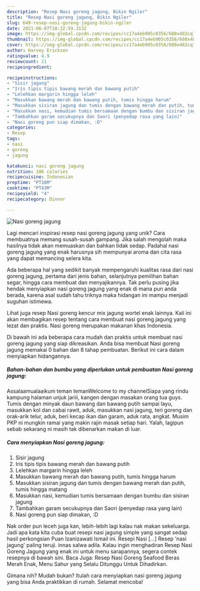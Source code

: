 ```yaml
---
description: "Resep Nasi goreng jagung, Bikin Ngiler"
title: "Resep Nasi goreng jagung, Bikin Ngiler"
slug: 649-resep-nasi-goreng-jagung-bikin-ngiler
date: 2021-06-07T18:32:59.313Z
image: https://img-global.cpcdn.com/recipes/cc17a4eb905c0356/680x482cq70/nasi-goreng-jagung-foto-resep-utama.jpg
thumbnail: https://img-global.cpcdn.com/recipes/cc17a4eb905c0356/680x482cq70/nasi-goreng-jagung-foto-resep-utama.jpg
cover: https://img-global.cpcdn.com/recipes/cc17a4eb905c0356/680x482cq70/nasi-goreng-jagung-foto-resep-utama.jpg
author: Harvey Erickson
ratingvalue: 4.9
reviewcount: 11
recipeingredient:

recipeinstructions:
- "Sisir jagung"
- "Iris tipis tipis bawang merah dan bawang putih"
- "Lelehkan margarin hingga leleh"
- "Masukkan bawang merah dan bawang putih, tumis hingga harum"
- "Masukkan sisiran jagung dan tumis dengan bawang merah dan putih, tumis hingga matang"
- "Masukkan nasi, kemudian tumis bersamaan dengan bumbu dan sisiran jagung"
- "Tambahkan garam secukupnya dan Saori (penyedap rasa yang lain)"
- "Nasi goreng pun siap dimakan, :D"
categories:
- Resep
tags:
- nasi
- goreng
- jagung

katakunci: nasi goreng jagung 
nutrition: 106 calories
recipecuisine: Indonesian
preptime: "PT16M"
cooktime: "PT43M"
recipeyield: "4"
recipecategory: Dinner

---
```



![Nasi goreng jagung](https://img-global.cpcdn.com/recipes/cc17a4eb905c0356/680x482cq70/nasi-goreng-jagung-foto-resep-utama.jpg)

Lagi mencari inspirasi resep nasi goreng jagung yang unik? Cara membuatnya memang susah-susah gampang. Jika salah mengolah maka hasilnya tidak akan memuaskan dan bahkan tidak sedap. Padahal nasi goreng jagung yang enak harusnya sih mempunyai aroma dan cita rasa yang dapat memancing selera kita.

Ada beberapa hal yang sedikit banyak mempengaruhi kualitas rasa dari nasi goreng jagung, pertama dari jenis bahan, selanjutnya pemilihan bahan segar, hingga cara membuat dan menyajikannya. Tak perlu pusing jika hendak menyiapkan nasi goreng jagung yang enak di mana pun anda berada, karena asal sudah tahu triknya maka hidangan ini mampu menjadi suguhan istimewa.

Lihat juga resep Nasi goreng kencur mix jagung wortel enak lainnya. Kali ini akan membagikan resep tentang cara membuat nasi goreng jagung yang lezat dan praktis. Nasi goreng merupakan makanan khas Indonesia.


Di bawah ini ada beberapa cara mudah dan praktis untuk membuat nasi goreng jagung yang siap dikreasikan. Anda bisa membuat Nasi goreng jagung memakai 0 bahan dan 8 tahap pembuatan. Berikut ini cara dalam menyiapkan hidangannya.

<!--inarticleads1-->

##### Bahan-bahan dan bumbu yang diperlukan untuk pembuatan Nasi goreng jagung:



Assalaamualaaikum teman temanWelcome to my channelSiapa yang rindu kampung halaman unjuk jariii, kangen dengan masakan orang tua guys. Tumis dengan minyak daun bawang dan bawang putih sampai layu, masukkan kol dan cabai rawit, aduk, masukkan nasi jagung, teri goreng dan orak-arik telur, aduk, beri kecap ikan dan garam, aduk rata, angkat. Musim PKP ni mungkin ramai yang makin rajin masak setiap hari. Yalah, lagipun sebab sekarang ni masih tak dibenarkan makan di luar. 

<!--inarticleads2-->

##### Cara menyiapkan Nasi goreng jagung:

1. Sisir jagung
1. Iris tipis tipis bawang merah dan bawang putih
1. Lelehkan margarin hingga leleh
1. Masukkan bawang merah dan bawang putih, tumis hingga harum
1. Masukkan sisiran jagung dan tumis dengan bawang merah dan putih, tumis hingga matang
1. Masukkan nasi, kemudian tumis bersamaan dengan bumbu dan sisiran jagung
1. Tambahkan garam secukupnya dan Saori (penyedap rasa yang lain)
1. Nasi goreng pun siap dimakan, :D


Nak order pun leceh juga kan, lebih-lebih lagi kalau nak makan sekeluarga. Jadi apa kata kita cuba buat resepi nasi jagung simple yang sangat sedap hasil perkongsian Puan Izanizawati Ismail‎ ini. Resepi Nasi […] Resep &#39;nasi jagung&#39; paling teruji. innas salwa adila. Kalau ingin menghadiran Resep Nasi Goreng Jagung yang enak ini untuk menu sarapannya, segera contek resepnya di bawah sini. Baca Juga: Resep Nasi Goreng Seafood Beras Merah Enak, Menu Sahur yang Selalu Ditunggu Untuk Dihadirkan. 

Gimana nih? Mudah bukan? Itulah cara menyiapkan nasi goreng jagung yang bisa Anda praktikkan di rumah. Selamat mencoba!

